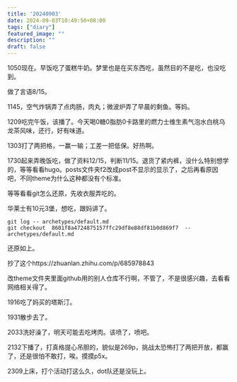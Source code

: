 ```yaml
---
title: '20240903'
date: 2024-09-03T10:49:50+08:00
tags: ["diary"]
featured_image: ""
description: ""
draft: false
---
```

1050现在。早饭吃了蛋糕牛奶。梦里也是在买东西吃，虽然目的不是吃，也没吃到。

做了言语8/15。

1145，空气炸锅弄了点肉肠，肉丸；微波炉弄了早晨的剩鱼。等妈。

1209吃完午饭，该播了。今天喝0糖0脂肪0卡路里的燃力士维生素气泡水白桃乌龙茶风味，还行，好有味道。

1303打了两把格，一赢一输；工差一把低保。好热啊。

1730起来弄晚饭吃，做了资料12/15，判断11/15。退货了紧内裤，没什么特别想学的，等等看看hugo。posts文件夹f2改成post不显示的显示了，之后再看原因吧，不同theme为什么这种都没有个标准。

等等看看git怎么还原，先收衣服弄吃的。

华莱士有10元3堡，想吃，跟妈讲了。

```
git log -- archetypes/default.md
git checkout  8601f8a4724875157ffc29df8e88df81b0d869f7  -- archetypes/default.md
```

还原如上。

抄了这个https://zhuanlan.zhihu.com/p/685978843

改theme文件夹里面github用的别人仓库不行啊，不管了，不是很感兴趣，去看看网络相关得了。

1916吃了妈买的塔斯汀。

1931散步去了。

2033洗好澡了，明天可能去吃烤肉。该喷了，喷吧。

2132下播了，打真格提心吊胆的，貌似是269p，挑战太恐怖打了两把开放，都赢了，还是很怕不敢打，唉。摸摸p5x。

2309上床，打个活动打这么久，dot队还是没玩上。
